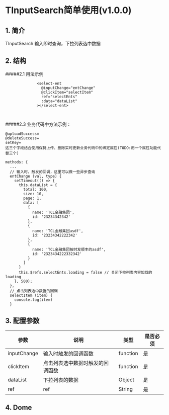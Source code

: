 # TInputSearch简单使用(v1.0.0)

## 1. 简介
  TInputSearch 输入即时查询，下拉列表选中数据

## 2. 结构
  #####2.1 用法示例
  ```
                <select-ent
                  @inputChange="entChange"
                  @clickItem="selectItem"
                  ref="selectEnts"
                  :data="dataList"
                ></select-ent>

                
  ```
            
#####2.3 业务代码中方法示例：
  ```
  @uploadSuccess=
  @deleteSuccess=
  setKey=
  这三个字段结合使用保持上传、删除实时更新业务代码中的绑定属性(TODO:用一个属性功能代替三个)

methods: {
    ...
    // 输入时，触发的回调，这里可以做一些异步查询
    entChange (val, type) {
      setTimeout(() => {
        this.dataList = {
          total: 100,
          size: 10,
          page: 1,
          data: [
            {
              name: 'TCL金融集团',
              id: '23234342342'
            },
            {
              name: 'TCL金融集团asdf',
              id: '23234342222342'
            },
            {
              name: 'TCL金融集团按时发顺丰的asdf',
              id: '2323434222332342'
            }
          ]
        }
        this.$refs.selectEnts.loading = false // 关闭下拉列表内容加载的loading
      }, 500);
    },
    // 点击列表选中数据的回调
    selectItem (item) {
      console.log(item)
    }

  ```


## 3. 配置参数

| 参数               | 说明                                                     | 类型      |  是否必须|
| ------------       | --------------------------------                        | -------   | ------- |
| inputChange      |   输入时触发的回调函数                                      | function    | 是    |
| clickItem      |   点击列表选中数据时触发的回调函数                             | function    | 是    |
| dataList             |   下拉列表的数据                                        | Object      | 是    |
| ref             |   ref                                                       | String      | 是    |


## 4. Dome